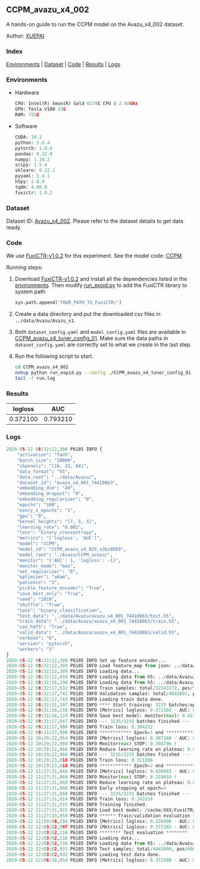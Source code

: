 ## CCPM_avazu_x4_002

A hands-on guide to run the CCPM model on the Avazu_x4_002 dataset.

Author: [XUEPAI](https://github.com/xue-pai)

### Index
[Environments](#Environments) | [Dataset](#Dataset) | [Code](#Code) | [Results](#Results) | [Logs](#Logs)

### Environments
+ Hardware

  ```python
  CPU: Intel(R) Xeon(R) Gold 6278C CPU @ 2.60GHz
  GPU: Tesla V100 32G
  RAM: 755G

  ```

+ Software

  ```python
  CUDA: 10.2
  python: 3.6.4
  pytorch: 1.0.0
  pandas: 0.22.0
  numpy: 1.19.2
  scipy: 1.5.4
  sklearn: 0.22.1
  pyyaml: 5.4.1
  h5py: 2.8.0
  tqdm: 4.60.0
  fuxictr: 1.0.2
  ```

### Dataset
Dataset ID: [Avazu_x4_002](https://github.com/openbenchmark/BARS/blob/master/ctr_prediction/datasets/Avazu/README.md#Avazu_x4_002). Please refer to the dataset details to get data ready.

### Code

We use [FuxiCTR-v1.0.2](https://github.com/xue-pai/FuxiCTR/tree/v1.0.2) for this experiment. See the model code: [CCPM](https://github.com/xue-pai/FuxiCTR/blob/v1.0.2/fuxictr/pytorch/models/CCPM.py).

Running steps:

1. Download [FuxiCTR-v1.0.2](https://github.com/xue-pai/FuxiCTR/archive/refs/tags/v1.0.2.zip) and install all the dependencies listed in the [environments](#environments). Then modify [run_expid.py](./run_expid.py#L5) to add the FuxiCTR library to system path
    
    ```python
    sys.path.append('YOUR_PATH_TO_FuxiCTR/')
    ```

2. Create a data directory and put the downloaded csv files in `../data/Avazu/Avazu_x1`.

3. Both `dataset_config.yaml` and `model_config.yaml` files are available in [CCPM_avazu_x4_tuner_config_01](./CCPM_avazu_x4_tuner_config_01). Make sure the data paths in `dataset_config.yaml` are correctly set to what we create in the last step.

4. Run the following script to start.

    ```bash
    cd CCPM_avazu_x4_002
    nohup python run_expid.py --config ./CCPM_avazu_x4_tuner_config_01 --expid CCPM_avazu_x4_025_e2254c14 --gpu 0 > run.log &
    tail -f run.log
    ```

### Results

| logloss | AUC  |
|:--------------------:|:--------------------:|
| 0.372100 | 0.793210  |


### Logs
```python
2020-05-12 08:32:12,386 P6185 INFO {
    "activation": "Tanh",
    "batch_size": "10000",
    "channels": "[16, 32, 64]",
    "data_format": "h5",
    "data_root": "../data/Avazu/",
    "dataset_id": "avazu_x4_001_74410863",
    "embedding_dim": "40",
    "embedding_dropout": "0",
    "embedding_regularizer": "0",
    "epochs": "100",
    "every_x_epochs": "1",
    "gpu": "0",
    "kernel_heights": "[7, 5, 3]",
    "learning_rate": "0.001",
    "loss": "binary_crossentropy",
    "metrics": "['logloss', 'AUC']",
    "model": "CCPM",
    "model_id": "CCPM_avazu_x4_025_a3bc05b9",
    "model_root": "./Avazu/CCPM_avazu/",
    "monitor": "{'AUC': 1, 'logloss': -1}",
    "monitor_mode": "max",
    "net_regularizer": "0",
    "optimizer": "adam",
    "patience": "2",
    "pickle_feature_encoder": "True",
    "save_best_only": "True",
    "seed": "2019",
    "shuffle": "True",
    "task": "binary_classification",
    "test_data": "../data/Avazu/avazu_x4_001_74410863/test.h5",
    "train_data": "../data/Avazu/avazu_x4_001_74410863/train.h5",
    "use_hdf5": "True",
    "valid_data": "../data/Avazu/avazu_x4_001_74410863/valid.h5",
    "verbose": "0",
    "version": "pytorch",
    "workers": "3"
}
2020-05-12 08:32:12,389 P6185 INFO Set up feature encoder...
2020-05-12 08:32:12,389 P6185 INFO Load feature_map from json: ../data/Avazu/avazu_x4_001_74410863/feature_map.json
2020-05-12 08:32:12,389 P6185 INFO Loading data...
2020-05-12 08:32:12,434 P6185 INFO Loading data from h5: ../data/Avazu/avazu_x4_001_74410863/train.h5
2020-05-12 08:32:16,290 P6185 INFO Loading data from h5: ../data/Avazu/avazu_x4_001_74410863/valid.h5
2020-05-12 08:32:17,632 P6185 INFO Train samples: total/32343172, pos/5492052, neg/26851120, ratio/16.98%
2020-05-12 08:32:17,742 P6185 INFO Validation samples: total/4042897, pos/686507, neg/3356390, ratio/16.98%
2020-05-12 08:32:17,743 P6185 INFO Loading train data done.
2020-05-12 08:32:31,507 P6185 INFO **** Start training: 3235 batches/epoch ****
2020-05-12 09:31:16,216 P6185 INFO [Metrics] logloss: 0.372102 - AUC: 0.793156
2020-05-12 09:31:16,224 P6185 INFO Save best model: monitor(max): 0.421054
2020-05-12 09:31:17,847 P6185 INFO --- 3235/3235 batches finished ---
2020-05-12 09:31:17,900 P6185 INFO Train loss: 0.384212
2020-05-12 09:31:17,900 P6185 INFO ************ Epoch=1 end ************
2020-05-12 10:29:22,954 P6185 INFO [Metrics] logloss: 0.387160 - AUC: 0.781956
2020-05-12 10:29:22,960 P6185 INFO Monitor(max) STOP: 0.394796 !
2020-05-12 10:29:22,960 P6185 INFO Reduce learning rate on plateau: 0.000100
2020-05-12 10:29:22,960 P6185 INFO --- 3235/3235 batches finished ---
2020-05-12 10:29:23,018 P6185 INFO Train loss: 0.311386
2020-05-12 10:29:23,018 P6185 INFO ************ Epoch=2 end ************
2020-05-12 11:27:31,848 P6185 INFO [Metrics] logloss: 0.439963 - AUC: 0.763997
2020-05-12 11:27:31,860 P6185 INFO Monitor(max) STOP: 0.324034 !
2020-05-12 11:27:31,860 P6185 INFO Reduce learning rate on plateau: 0.000010
2020-05-12 11:27:31,860 P6185 INFO Early stopping at epoch=3
2020-05-12 11:27:31,860 P6185 INFO --- 3235/3235 batches finished ---
2020-05-12 11:27:31,914 P6185 INFO Train loss: 0.243214
2020-05-12 11:27:31,915 P6185 INFO Training finished.
2020-05-12 11:27:31,915 P6185 INFO Load best model: /cache/XXX/FuxiCTR/benchmarks/Avazu/CCPM_avazu/avazu_x4_001_74410863/CCPM_avazu_x4_025_a3bc05b9_model.ckpt
2020-05-12 11:27:33,958 P6185 INFO ****** Train/validation evaluation ******
2020-05-12 11:59:06,294 P6185 INFO [Metrics] logloss: 0.326900 - AUC: 0.859540
2020-05-12 12:03:02,097 P6185 INFO [Metrics] logloss: 0.372102 - AUC: 0.793156
2020-05-12 12:03:02,216 P6185 INFO ******** Test evaluation ********
2020-05-12 12:03:02,216 P6185 INFO Loading data...
2020-05-12 12:03:02,216 P6185 INFO Loading data from h5: ../data/Avazu/avazu_x4_001_74410863/test.h5
2020-05-12 12:03:02,931 P6185 INFO Test samples: total/4042898, pos/686507, neg/3356391, ratio/16.98%
2020-05-12 12:03:02,932 P6185 INFO Loading test data done.
2020-05-12 12:06:58,854 P6185 INFO [Metrics] logloss: 0.372100 - AUC: 0.793210

```
